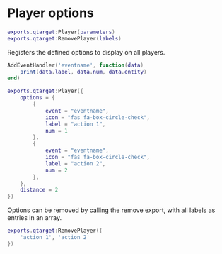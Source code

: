 # Player options
```lua
exports.qtarget:Player(parameters)
exports.qtarget:RemovePlayer(labels)
```
Registers the defined options to display on all players.

```lua
AddEventHandler('eventname', function(data)
	print(data.label, data.num, data.entity)
end)

exports.qtarget:Player({
	options = {
		{
			event = "eventname",
			icon = "fas fa-box-circle-check",
			label = "action 1",
			num = 1
		},
		{
			event = "eventname",
			icon = "fas fa-box-circle-check",
			label = "action 2",
			num = 2
		},
	},
	distance = 2
})
```

Options can be removed by calling the remove export, with all labels as entries in an array.
```lua
exports.qtarget:RemovePlayer({
	'action 1', 'action 2'
})
```
